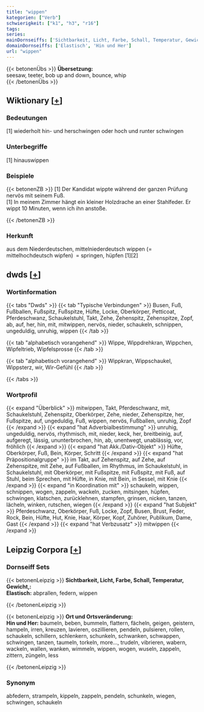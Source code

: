 ```yaml
---
title: "wippen"
kategorien: ["Verb"]
schwierigkeit: ["k1", "h3", "r16"]
tags:
series:
mainDornseiffs: ['Sichtbarkeit, Licht, Farbe, Schall, Temperatur, Gewicht,', 'Ort und Ortsveränderung']
domainDornseiffs: ['Elastisch', 'Hin und Her']
url: "wippen"
---
```


{{< betonenÜbs >}}
**Übersetzung:**  
seesaw, teeter, bob up and down, bounce, whip  
{{< /betonenÜbs >}}

## Wiktionary [[+](https://de.wiktionary.org/wiki/wippen)]

### Bedeutungen
[1] wiederholt hin- und herschwingen oder hoch und runter schwingen  

### Unterbegriffe
[1] hinauswippen  

### Beispiele
{{< betonenZB >}}
[1] Der Kandidat wippte während der ganzen Prüfung nervös mit seinem Fuß.  
[1] In meinem Zimmer hängt ein kleiner Holzdrache an einer Stahlfeder. Er wippt 10 Minuten, wenn ich ihn anstoße.  

{{< /betonenZB >}}
### Herkunft
aus dem Niederdeutschen, mittelniederdeutsch wippen (= mittelhochdeutsch wipfen) = springen, hüpfen [1][2]  



## dwds [[+](https://www.dwds.de/wb/wippen)]

### Wortinformation
{{< tabs "Dwds" >}}
{{< tab "Typische Verbindungen" >}}
Busen, Fuß, Fußballen, Fußspitz, Fußspitze, Hüfte, Locke, Oberkörper, Petticoat, Pferdeschwanz, Schaukelstuhl, Takt, Zehe, Zehenspitz, Zehenspitze, Zopf, ab, auf, her, hin, mit, mitwippen, nervös, nieder, schaukeln, schnippen, ungeduldig, unruhig, wippen
{{< /tab >}}

{{< tab "alphabetisch vorangehend" >}}
Wippe, Wippdrehkran, Wippchen, Wipfeltrieb, Wipfelsprosse
{{< /tab >}}

{{< tab "alphabetisch vorangehend" >}}
Wippkran, Wippschaukel, Wippsterz, wir, Wir-Gefühl
{{< /tab >}}

{{< /tabs >}}

### Wortprofil
{{< expand "Überblick" >}} mitwippen, Takt, Pferdeschwanz, mit, Schaukelstuhl, Zehenspitz, Oberkörper, Zehe, nieder, Zehenspitze, her, Fußspitze, auf, ungeduldig, Fuß, wippen, nervös, Fußballen, unruhig, Zopf {{< /expand >}}
{{< expand "hat Adverbialbestimmung" >}} unruhig, ungeduldig, nervös, rhythmisch, mit, nieder, keck, her, breitbeinig, auf, aufgeregt, lässig, ununterbrochen, hin, ab, unentwegt, unablässig, vor, fröhlich {{< /expand >}}
{{< expand "hat Akk./Dativ-Objekt" >}} Hüfte, Oberkörper, Fuß, Bein, Körper, Schritt {{< /expand >}}
{{< expand "hat Präpositionalgruppe" >}} im Takt, auf Zehenspitz, auf Zehe, auf Zehenspitze, mit Zehe, auf Fußballen, im Rhythmus, im Schaukelstuhl, in Schaukelstuhl, mit Oberkörper, mit Fußspitze, mit Fußspitz, mit Fuß, auf Stuhl, beim Sprechen, mit Hüfte, in Knie, mit Bein, in Sessel, mit Knie {{< /expand >}}
{{< expand "in Koordination mit" >}} schaukeln, wippen, schnippen, wogen, zappeln, wackeln, zucken, mitsingen, hüpfen, schwingen, klatschen, zurücklehnen, stampfen, grinsen, nicken, tanzen, lächeln, winken, rutschen, wiegen {{< /expand >}}
{{< expand "hat Subjekt" >}} Pferdeschwanz, Oberkörper, Fuß, Locke, Zopf, Busen, Brust, Feder, Rock, Bein, Hüfte, Hut, Knie, Haar, Körper, Kopf, Zuhörer, Publikum, Dame, Gast {{< /expand >}}
{{< expand "hat Verbzusatz" >}} mitwippen {{< /expand >}}

## Leipzig Corpora [[+](https://corpora.uni-leipzig.de/en/res?word=wippen&corpusId=deu_newscrawl-public_2018)]

### Dornseiff Sets
{{< betonenLeipzig >}}
**Sichtbarkeit, Licht, Farbe, Schall, Temperatur, Gewicht,:**  
**Elastisch:** abprallen, federn, wippen  

{{< /betonenLeipzig >}}


{{< betonenLeipzig >}}
**Ort und Ortsveränderung:**  
**Hin und Her:** baumeln, beben, bummeln, flattern, fächeln, geigen, geistern, hampeln, irren, kreuzen, lavieren, oszillieren, pendeln, pulsieren, rollen, schaukeln, schillern, schlenkern, schunkeln, schwanken, schwappen, schwingen, tanzen, taumeln, torkeln, more..., trudeln, vibrieren, wabern, wackeln, wallen, wanken, wimmeln, wippen, wogen, wuseln, zappeln, zittern, züngeln, less  

{{< /betonenLeipzig >}}

### Synonym
abfedern, strampeln, kippeln, zappeln, pendeln, schunkeln, wiegen, schwingen, schaukeln

